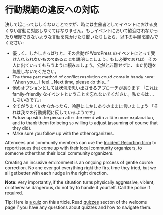 行動規範の違反への対応
========================================

決して起こってほしくないことですが、時には主催者としてイベントにおける良くない言動に対応しなくてはなりません。もしイベントにおいて歓迎されなかったり我慢できないような言動を見かけたり聞いたりしたら、以下の手順を踏んでください :

* 優しく、しかしきっぱりと、その言動が WordPress のイベントにとって受け入れられないものであることを説明しましょう。もし必要であれば、その人に出ていってもらうように頼みましょう。公然と非難せずに、また問題を無視しないでください。
* The three part method of conflict resolution could come in handy here: “When you… I feel… Next time, please do this…”
* 他のオプションとしては状況を思い出させるアプローチがあります 「これは family-friendly なイベントということを忘れないでください。私たちは … しないのです。」
* 全てがうまくいかなかったら、冷静にしかしありのままに言いましょう 「それは我々の行動規範に反しているようです」
* Follow up with the person after the event with a little more explanation, and to thank them for being so willing to adjust (assuming of course that they did).
*   Make sure you follow up with the other organizers.

Attendees and community members can use the [Incident Reporting form](https://central.wordcamp.org/incident-report/) to report issues that come up with their local community organizers, to someone other than their local community organizers.

Creating an inclusive environment is an ongoing process of gentle course correction. No one ever got everything right the first time they tried, but we all get better with each nudge in the right direction.

**Note:** Very importantly, if the situation turns physically aggressive, violent, or otherwise dangerous, do not try to handle it yourself. Call the police if required.

Tip: Here is [a quiz](https://community-self-training.mystagingwebsite.com/quiz/responding-to-code-of-conduct-violations/) on this article. Read [quizzes](https://make.wordpress.org/community/handbook/meetup-organizer/welcome/#quizzes) section of the welcome page if you have any questions about quizzes and how to navigate them.
